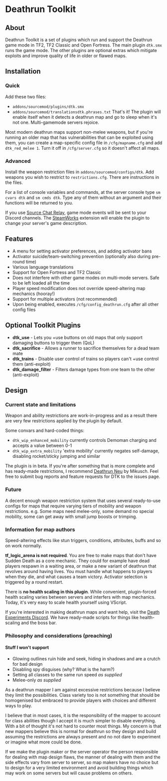 # Deathrun Toolkit
## About
Deathrun Toolkit is a set of plugins which run and support the Deathrun game mode in TF2, TF2 Classic and Open Fortress. The main plugin `dtk.smx` runs the game mode. The other plugins are optional extras which mitigate exploits and improve quality of life in older or flawed maps.

## Installation
### Quick
Add these two files:
* `addons/sourcemod/plugins/dtk.smx`
* `addons/sourcemod/translationsdtk.phrases.txt`
That's it! The plugin will enable itself when it detects a deathrun map and go to sleep when it's not one. Multi-gamemode servers rejoice. 

Most modern deathrun maps support non-melee weapons, but if you're running an older map that has vulnerabilities that can be exploited using them, you can create a map-specific config file in `/cfg/mapname.cfg` and add `dtk_red_melee 1`. Turn it off in `/cfg/server.cfg` so it doesn't affect all maps.

### Advanced
Install the weapon restriction files in `addons/sourcemod/configs/dtk`. Add weapons you wish to restrict to `restrictions.cfg`. There are instructions in the files.

For a list of console variables and commands, at the server console type `sm cvars dtk` and `sm cmds dtk`. Type any of them without an argument and their functions will be returned to you.

If you use [Source Chat Relay](https://forums.alliedmods.net/showthread.php?p=2617899), game mode events will be sent to your Discord channels. The [SteamWorks](https://forums.alliedmods.net/showthread.php?t=229556) extension will enable the plugin to change your server's game description.

## Features
* A menu for setting activator preferences, and adding activator bans
* Activator suicide/team-switching prevention (optionally also during pre-round time)
* Various language translations
* Support for Open Fortress and TF2 Classic
* Does not interfere with other game modes on multi-mode servers. Safe to be left loaded all the time
* Player speed modification does not override speed-altering map mechanics (hooray!)
* Support for multiple activators (not recommended)
* Upon being enabled, executes `/cfg/config_deathrun.cfg` after all other config files

## Optional Toolkit Plugins
* **dtk_use** - Lets you +use buttons on old maps that only support damaging buttons to trigger them (QoL)
* **dtk_sacrifice** - Allows a runner to sacrifice themselves for a dead team mate
* **dtk_trains** - Disable user control of trains so players can't +use control them (anti-exploit)
* **dtk_damage_filter** - Filters damage types from one team to the other (anti-exploit)

## Design
### Current state and limitations
Weapon and ability restrictions are work-in-progress and as a result there are very few restrictions applied by the plugin by default.

Some convars and hard-coded things:
* `dtk_wip_enhanced_mobility` currently controls Demoman charging and accepts a value between 0-1
* `dtk_wip_extra_mobility` 'extra mobility' currently negates self-damage, disabling rocket/sticky jumping and similar

The plugin is in beta. If you're after something that is more complete and has ready-made restrictions, I recommend [Deathrun Neu](https://github.com/Mikusch/deathrun) by Mikusch. Feel free to submit bug reports and feature requests for DTK to the issues page.

### Future
A decent enough weapon restriction system that uses several ready-to-use configs for maps that require varying tiers of mobility and weapon restrictions. e.g. Some maps need melee-only, some demand no special mobility, some can get away with small jump boosts or trimping.

### Information for map authors
Speed-altering effects like stun triggers, conditions, attributes, buffs and so on work normally.

**tf_logic_arena is not required**. You are free to make maps that don't have Sudden Death as a core mechanic. They could for example have dead players respawn in a waiting area, or make a new variant of deathrun that revolves around having lives. You must handle what happens to players when they die, and what causes a team victory. Activator selection is triggered by a round restart.

There is **no health scaling in this plugin**. While convenient, plugin-forced health scaling varies between servers and interfers with map mechanics. Today, it's very easy to scale health yourself using VScript.

If you're interested in making deathrun maps and want help, visit the [Death Experiments Discord](http://deathrun.tf). We have ready-made scripts for things like health-scaling and the boss bar.

### Philosophy and considerations (preaching)
#### Stuff I won't support
* Glowing outlines ruin hide and seek, hiding in shadows and are a crutch for bad design
* Disabling spy disguises (why? What is the harm?)
* Setting all classes to the same run speed *as supplied*
* Melee-only *as supplied*

As a deathrun mapper I am against excessive restrictions because I believe they limit the possibilities. Class variety too is not something that should be homogenised but embraced to provide players with choices and different ways to play.

I believe that in most cases, it is the responsibility of the mapper to account for class abilities though I accept it is much simpler to disable everything. With a bit of thought it's not hard to counter most things. My concern is that new mappers believe this is normal for deathrun so they design and build assuming the restrictions are always present and no not dare to experiment or imagine what more could be done.

If we make the plugin maker or the server operator the person responsible for dealing with map design flaws, the manner of dealing with them and the side effects vary from server to server, so map makers have no choice but to design for a very limited environment and avoid building things which may work on some servers but will cause problems on others.